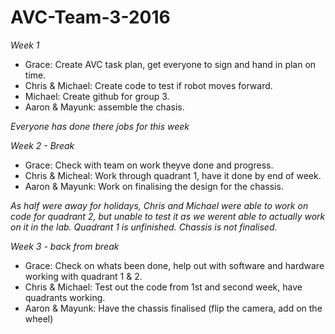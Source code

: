 # AVC-Team-3-2016

*Week 1*
  * Grace: Create AVC task plan, get everyone to sign and hand in plan on time.
  * Chris & Michael: Create code to test if robot moves forward.
  * Michael: Create github for group 3.
  * Aaron & Mayunk: assemble the chasis.
  
*Everyone has done there jobs for this week*
  
  

*Week 2 - Break*
 * Grace: Check with team on work theyve done and progress.
 * Chris & Micheal: Work through quadrant 1, have it done by end of week.
 * Aaron & Mayunk: Work on finalising the design for the chassis.
 

*As half were away for holidays, Chris and Michael were able to work on code for quadrant 2, but unable to test it as we werent able to actually work on it in the lab. Quadrant 1 is unfinished.*
*Chassis is not finalised.*

*Week 3 - back from break*
 * Grace: Check on whats been done, help out with software and hardware working with quadrant 1 & 2.
 * Chris & Michael: Test out the code from 1st and second week, have quadrants working.
 * Aaron & Mayunk: Have the chassis finalised (flip the camera, add on the wheel)



